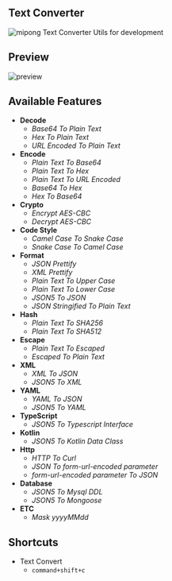## Text Converter

![mipong](https://vscode-extensions.s3.ap-northeast-2.amazonaws.com/converter/mipong.jpeg)
Text Converter Utils for development

## Preview
![preview](https://vscode-extensions.s3.ap-northeast-2.amazonaws.com/converter/converter-preview.png)

## Available Features

* **Decode**
  * *Base64 To Plain Text*
  * *Hex To Plain Text*
  * *URL Encoded To Plain Text*
* **Encode**
  * *Plain Text To Base64*
  * *Plain Text To Hex*
  * *Plain Text To URL Encoded*
  * *Base64 To Hex*
  * *Hex To Base64*
* **Crypto**
  * *Encrypt AES-CBC*
  * *Decrypt AES-CBC*
* **Code Style**
  * *Camel Case To Snake Case*
  * *Snake Case To Camel Case*
* **Format**
  * *JSON Prettify*
  * *XML Prettify*
  * *Plain Text To Upper Case*
  * *Plain Text To Lower Case*
  * *JSON5 To JSON*
  * *JSON Stringified To Plain Text*
* **Hash**
  * *Plain Text To SHA256*
  * *Plain Text To SHA512*
* **Escape**
  * *Plain Text To Escaped*
  * *Escaped To Plain Text*
* **XML**
  * *XML To JSON*
  * *JSON5 To XML*
* **YAML**
  * *YAML To JSON*
  * *JSON5 To YAML*
* **TypeScript**
  * *JSON5 To Typescript Interface*
* **Kotlin**
  * *JSON5 To Kotlin Data Class*
* **Http**
  * *HTTP To Curl*
  * *JSON To form-url-encoded parameter*
  * *form-url-encoded parameter To JSON*
* **Database**
  * *JSON5 To Mysql DDL*
  * *JSON5 To Mongoose*
* **ETC**
  * *Mask yyyyMMdd*
## Shortcuts
* Text Convert
  * `command+shift+c`